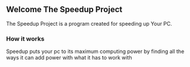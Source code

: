 ## Welcome The Speedup Project

The Speedup Project is a program created for speeding up Your PC. 

### How it works

Speedup puts your pc to its maximum computing power by finding all the ways it can add power with what it has to work with

